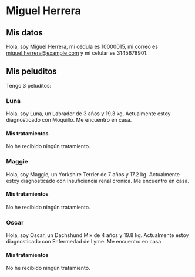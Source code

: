 # Miguel Herrera

## Mis datos

Hola, soy Miguel Herrera, mi cédula es 10000015, mi correo es miguel.herrera@example.com y mi celular es 3145678901.

## Mis peluditos

Tengo 3 peluditos:

### Luna

Hola, soy Luna, un Labrador de 3 años y 19.3 kg.
Actualmente estoy diagnosticado con Moquillo.
Me encuentro en casa.

#### Mis tratamientos

No he recibido ningún tratamiento.

### Maggie

Hola, soy Maggie, un Yorkshire Terrier de 7 años y 17.2 kg.
Actualmente estoy diagnosticado con Insuficiencia renal cronica.
Me encuentro en casa.

#### Mis tratamientos

No he recibido ningún tratamiento.

### Oscar

Hola, soy Oscar, un Dachshund Mix de 4 años y 19.8 kg.
Actualmente estoy diagnosticado con Enfermedad de Lyme.
Me encuentro en casa.

#### Mis tratamientos

No he recibido ningún tratamiento.

